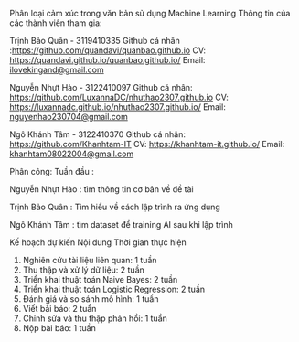Phân loại cảm xúc trong văn bản sử dụng Machine Learning 
Thông tin của các thành viên tham gia: 

Trịnh Bảo Quân - 3119410335 
Github cá nhân :https://github.com/quandavi/quanbao.github.io 
CV: https://quandavi.github.io/quanbao.github.io/ 
Email: ilovekingand@gmail.com

Nguyễn Nhựt Hào - 3122410097
Github cá nhân: https://github.com/LuxannaDC/nhuthao2307.github.io
CV: https://luxannadc.github.io/nhuthao2307.github.io/
Email: nguyenhao230704@gmail.com

Ngô Khánh Tâm - 3122410370
Github cá nhân: https://github.com/Khanhtam-IT
CV: https://khanhtam-it.github.io/
Email: khanhtam08022004@gmail.com

Phân công: 
Tuần đầu :

Nguyễn Nhựt Hào : tìm thông tin cơ bản về đề tài 

Trịnh Bảo Quân  : Tìm hiểu về cách lập trình ra ứng dụng 

Ngô Khánh Tâm : tìm dataset để training AI sau khi lập trình 


Kế hoạch dự kiến
Nội dung	                                          Thời gian thực hiện
1. Nghiên cứu tài liệu liên quan:	                              1 tuần
2. Thu thập và xử lý dữ liệu:	                                  2 tuần
3. Triển khai thuật toán Naive Bayes:  	                        2 tuần
4. Triển khai thuật toán Logistic Regression:                  	2 tuần
5. Đánh giá và so sánh mô hình:	                                1 tuần
6. Viết bài báo:	                                              2 tuần
7. Chỉnh sửa và thu thập phản hồi:	                            1 tuần
8. Nộp bài báo:	                                                1 tuần


